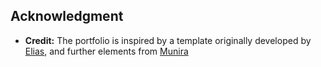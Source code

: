 ## Acknowledgment 
- **Credit:** The portfolio is inspired by a template originally developed by [Elias](https://github.com/EliasDevis), and further elements from [Munira](https://github.com/munirahd) 